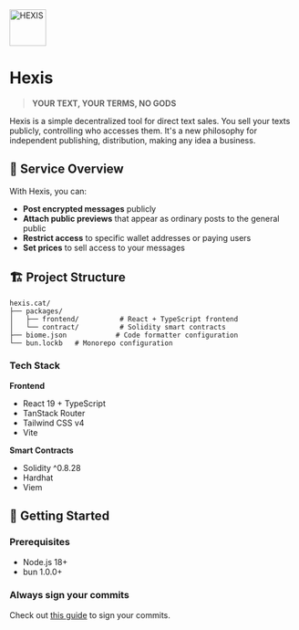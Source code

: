 <img src="https://github.com/user-attachments/assets/f455f138-2c5a-42d3-874c-ecfaa0d3bd37" alt="HEXIS" width="64px" height="64px" />

# Hexis

> **YOUR TEXT, YOUR TERMS, NO GODS**

Hexis is a simple decentralized tool for direct text sales. You sell your texts publicly, controlling who accesses them. It's a new philosophy for independent publishing, distribution, making any idea a business.

## 🎯 Service Overview

With Hexis, you can:

- **Post encrypted messages** publicly
- **Attach public previews** that appear as ordinary posts to the general public
- **Restrict access** to specific wallet addresses or paying users
- **Set prices** to sell access to your messages

## 🏗️ Project Structure

```
hexis.cat/
├── packages/
│   ├── frontend/          # React + TypeScript frontend
│   └── contract/          # Solidity smart contracts
├── biome.json            # Code formatter configuration
└── bun.lockb   # Monorepo configuration
```

### Tech Stack

**Frontend**

- React 19 + TypeScript
- TanStack Router
- Tailwind CSS v4
- Vite

**Smart Contracts**

- Solidity ^0.8.28
- Hardhat
- Viem

## 🚀 Getting Started

### Prerequisites

- Node.js 18+
- bun 1.0.0+

### Always sign your commits

Check out [this guide](https://docs.github.com/en/authentication/managing-commit-signature-verification/signing-commits) to sign your commits.
